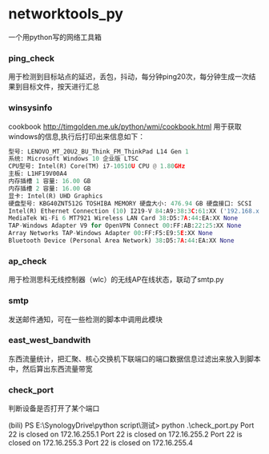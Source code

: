 # networktools_py
一个用python写的网络工具箱

### ping_check
用于检测到目标站点的延迟，丢包，抖动，每分钟ping20次，每分钟生成一次结果到目标文件，按天进行汇总

### winsysinfo
cookbook
http://timgolden.me.uk/python/wmi/cookbook.html
用于获取windows的信息,执行后打印出来信息如下：
```python
型号: LENOVO_MT_20U2_BU_Think_FM_ThinkPad L14 Gen 1
系统: Microsoft Windows 10 企业版 LTSC
CPU型号: Intel(R) Core(TM) i7-10510U CPU @ 1.80GHz
主板: L1HF19V00A4
内存插槽 1 容量: 16.00 GB
内存插槽 2 容量: 16.00 GB
显卡: Intel(R) UHD Graphics
硬盘型号: KBG40ZNT512G TOSHIBA MEMORY 硬盘大小: 476.94 GB 硬盘接口: SCSI
Intel(R) Ethernet Connection (10) I219-V 84:A9:38:3C:61:XX ('192.168.x.x', 'fe80::a362:6010:2804:xxxx')
MediaTek Wi-Fi 6 MT7921 Wireless LAN Card 38:D5:7A:44:EA:XX None
TAP-Windows Adapter V9 for OpenVPN Connect 00:FF:AB:22:25:XX None
Array Networks TAP-Windows Adapter 00:FF:F5:E9:5E:XX None
Bluetooth Device (Personal Area Network) 38:D5:7A:44:EA:XX None
```

### ap_check
用于检测思科无线控制器（wlc）的无线AP在线状态，联动了smtp.py

### smtp
发送邮件通知，可在一些检测的脚本中调用此模块

### east_west_bandwith
东西流量统计，把汇聚、核心交换机下联端口的端口数据信息过滤出来放入到脚本中，然后算出东西流量带宽

### check_port
判断设备是否打开了某个端口

(bili) PS E:\SynologyDrive\python script\测试> python .\check_port.py
Port 22 is closed on 172.16.255.1
Port 22 is closed on 172.16.255.2
Port 22 is closed on 172.16.255.3
Port 22 is closed on 172.16.255.4
